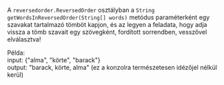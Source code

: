 A `reversedorder.ReversedOrder` osztályban a `String getWordsInReversedOrder(String[] words)` metódus
paraméterként egy szavakat tartalmazó tömböt kapjon, és az legyen a feladata, hogy adja vissza a tömb
szavait egy szövegként, fordított sorrendben, vesszővel elválasztva!

Példa:<br>
input: {"alma", "körte", "barack"} <br>
output: "barack, körte, alma" (ez a konzolra természetesen idézőjel nélkül kerül)
